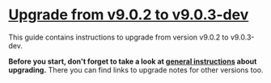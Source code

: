 # [Upgrade from v9.0.2 to v9.0.3-dev](https://github.com/shopsys/shopsys/compare/v9.0.2...9.0)

This guide contains instructions to upgrade from version v9.0.2 to v9.0.3-dev.

**Before you start, don't forget to take a look at [general instructions](https://github.com/shopsys/shopsys/blob/7.3/UPGRADE.md) about upgrading.**
There you can find links to upgrade notes for other versions too.
